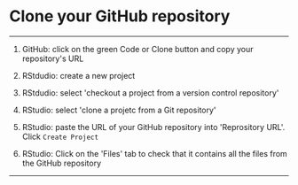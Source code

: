 # Clone your GitHub repository

***
1. GitHub: click on the green Code or Clone button and copy your repository's URL

<!--     ![](./assets/clone-button.png)  -->

2. RStdudio: create a new project

<!--     ![](./assets/new-project.png)  -->

3. RStdudio: select 'checkout a project from a version control repository'

<!--     ![](./assets/version-control-project.png)  -->

4. RStudio: select 'clone a projetc from a Git repository'

<!--     ![](./assets/git-project.png)  -->

5. RStudio: paste the URL of your GitHub repository into 'Reprository URL'. Click `Create Project`

<!--     ![](./assets/paste-url.png)  -->

6. RStudio: Click on the 'Files' tab to check that it contains all the files from the GitHub repository

<!--     ![](./assets/files-tab.png)  -->

***